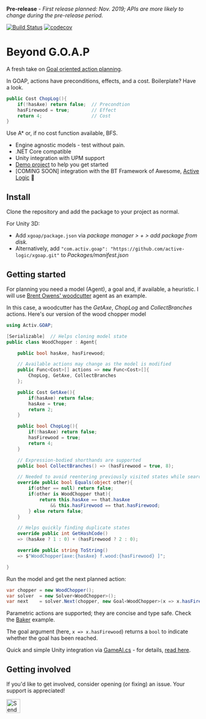 **Pre-release** - *First release planned: Nov. 2019; APIs are more likely to change during the pre-release period.*

[![Build Status](https://travis-ci.com/active-logic/xgoap.svg?branch=master)](https://travis-ci.com/active-logic/xgoap)
[![codecov](https://codecov.io/gh/active-logic/xgoap/branch/master/graph/badge.svg)](https://codecov.io/gh/active-logic/xgoap)

# Beyond G.O.A.P

A fresh take on [Goal oriented action planning](http://alumni.media.mit.edu/~jorkin/goap.html).

In GOAP, actions have preconditions, effects, and a cost. Boilerplate? Have a look.

```cs
public Cost ChopLog(){
    if(!hasAxe) return false;  // Precondtion
    hasFirewood = true;        // Effect
    return 4;                  // Cost
}
```

Use A\* or, if no cost function available, BFS.

- Engine agnostic models - test without pain.
- .NET Core compatible
- Unity integration with UPM support
- [Demo project](https://github.com/active-logic/xgoap-demos) to help you get started
- \[COMING SOON] integration with the BT Framework of Awesome, [Active Logic](https://github.com/active-logic/activelogic-cs) 🚀

## Install

Clone the repository and add the package to your project as normal.

For Unity 3D:
- Add `xgoap/package.json` via *package manager > + > add package from disk.*
- Alternatively, add `"com.activ.goap": "https://github.com/active-logic/xgoap.git"` to *Packages/manifest.json*

## Getting started

For planning you need a model (Agent), a goal and, if available, a heuristic. I will use [Brent Owens' woodcutter](https://gamedevelopment.tutsplus.com/tutorials/goal-oriented-action-planning-for-a-smarter-ai--cms-20793) agent as an example.

In this case, a woodcutter has the *GetAxe*, *ChopLog* and *CollectBranches* actions. Here's our version of the wood chopper model

```cs
using Activ.GOAP;

[Serializable]  // Helps cloning model state
public class WoodChopper : Agent{

    public bool hasAxe, hasFirewood;

    // Available actions may change as the model is modified
    public Func<Cost>[] actions => new Func<Cost>[]{
        ChopLog, GetAxe, CollectBranches
    };

    public Cost GetAxe(){
        if(hasAxe) return false;
        hasAxe = true;
        return 2;
    }

    public bool ChopLog(){
        if(!hasAxe) return false;
        hasFirewood = true;
        return 4;
    }

    // Expression-bodied shorthands are supported
    public bool CollectBranches() => (hasFirewood = true, 8);

    // Needed to avoid reentering previously visited states while searching
    override public bool Equals(object other){
        if(other == null) return false;
        if(other is WoodChopper that){
            return this.hasAxe == that.hasAxe
                && this.hasFirewood == that.hasFirewood;
        } else return false;
    }

    // Helps quickly finding duplicate states
    override public int GetHashCode()
    => (hasAxe ? 1 : 0) + (hasFirewood ? 2 : 0);

    override public string ToString()
    => $"WoodChopper[axe:{hasAxe} f.wood:{hasFirewood} ]";

}
```

Run the model and get the next planned action:

```cs
var chopper = new WoodChopper();
var solver  = new Solver<WoodChopper>();
var next    = solver.Next(chopper, new Goal<WoodChopper>(x => x.hasFirewood));
```

Parametric actions are supported; they are concise and type safe. Check the [Baker](Runtime/Demos/Baker.cs) example.

The goal argument (here, `x => x.hasFirewood`) returns a `bool` to indicate whether the goal has been reached.

Quick and simple Unity integration via [GameAI.cs](Runtime/GameAI.cs) - for details, [read here](Documentation/BakerUnity.md).

## Getting involved

If you'd like to get involved, consider opening (or fixing) an issue.
Your support is appreciated!

<a href='https://ko-fi.com/A0114I97' target='_blank'><img height='36' style='border:0px;height:36px;' src='https://az743702.vo.msecnd.net/cdn/kofi1.png?v=2' border='0' alt='Send a tip' /></a>
